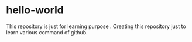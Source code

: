 # hello-world
This repository is just for learning purpose . Creating this repository just to learn various command of github. 
